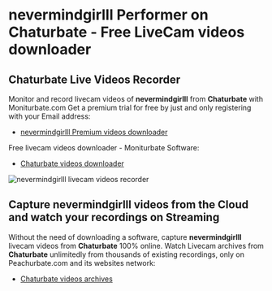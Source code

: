# nevermindgirlll Performer on Chaturbate - Free LiveCam videos downloader

## Chaturbate Live Videos Recorder

Monitor and record livecam videos of **nevermindgirlll** from **Chaturbate** with Moniturbate.com
Get a premium trial for free by just and only registering with your Email address:
* [nevermindgirlll Premium videos downloader](https://moniturbate.com/request-demo-licence-key.html)

Free livecam videos downloader - Moniturbate Software:
* [Chaturbate videos downloader](https://moniturbate.com/moniturbate-download-software.html)

![nevermindgirlll livecam videos recorder](https://peachurnet.com/templates/moniturbate-software.png)


## Capture nevermindgirlll videos from the Cloud and watch your recordings on Streaming

Without the need of downloading a software, capture **nevermindgirlll** livecam videos from **Chaturbate** 100% online.
Watch Livecam archives from **Chaturbate** unlimitedly from thousands of existing recordings, only on Peachurbate.com and its websites network:
* [Chaturbate videos archives](https://peachurnet.com/)